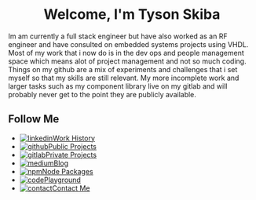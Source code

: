 <h1 align="center">Welcome, I'm Tyson Skiba</h1>

Im am currently a full stack engineer but have also worked as an RF engineer and have consulted on embedded systems projects using VHDL.  
Most of my work that i now do is in the dev ops and people management space which means alot of project management and not so much coding.  
Things on my github are a mix of experiments and challenges that i set myself so that my skills are still relevant.
My more incomplete work and larger tasks such as my component library live on my gitlab and will probably never get to the point they are publicly available.

<h2>Follow Me</h2>

- <a href="https://au.linkedin.com/in/tyson-skiba" target="blank"><img src="https://cdn.jsdelivr.net/npm/simple-icons@3.0.1/icons/linkedin.svg"  alt="linkedin" />Work History</a>
- <a href="https://github.com/Tyson-Skiba" target="blank"><img src="https://cdn.jsdelivr.net/npm/simple-icons@3.0.1/icons/github.svg"  alt="github" />Public Projects</a>
- <a href="https://gitlab.com/tskiba" target="blank"><img src="https://cdn.jsdelivr.net/npm/simple-icons@3.1.0/icons/gitlab.svg"  alt="gitlab" />Private Projects</a>
- <a href="https://medium.com/@tyson-skiba" target="blank"><img src="https://cdn.jsdelivr.net/npm/simple-icons@3.1.0/icons/medium.svg"  alt="medium" />Blog</a>
- <a href="https://www.npmjs.com/~tyson-skiba" target="blank"><img src="https://cdn.jsdelivr.net/npm/simple-icons@3.0.1/icons/npm.svg"  alt="npm" />Node Packages</a>
- <a href="https://codesandbox.com/tyson-skiba" target="blank"><img src="https://cdn.jsdelivr.net/npm/simple-icons@3.0.1/icons/codesandbox.svg"  alt="code" />Playground</a>
- <a href="mailto:tyson@skiba.com.au" target="blank"><img src="https://cdn.jsdelivr.net/npm/simple-icons@3.0.1/icons/mail-dot-ru.svg"  alt="contact" />Contact Me</a>
